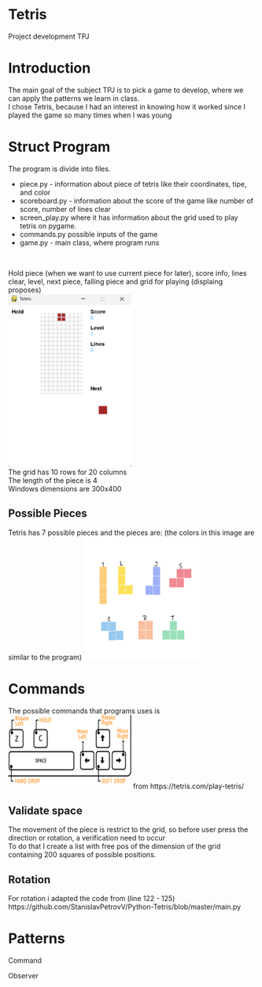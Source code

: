 <h1>Tetris</h1>
Project development TPJ 

<h1>Introduction</h1>
The main goal of the subject TPJ is to pick a game to develop, where we can apply the patterns we learn in class. <br>
I chose Tetris, because I had an interest in knowing how it worked since I played the game so many times when I was young

<h1>Struct Program</h1>
The program is divide into files. <br>
<ul>
  <li>piece.py - information about piece of tetris like their coordinates, tipe, and color </li> 
  <li>scoreboard.py - information about the score of the game like number of score, number of lines clear</li> 
  <li>screen_play.py where it has information about the grid used to play tetris on pygame.</li> 
  <li>commands.py possible inputs of the game</li>
  <li>game.py - main class, where program runs</li>
 </ul>
<br>

Hold piece (when we want to use current piece for later), score info, lines clear, level, next piece, falling piece and grid for playing (displaing proposes) <br>
<img src="./layout.png" width="250" height="350">  <br>
The grid has 10 rows for 20 columns <br>
The length of the piece is 4 <br>
Windows dimensions are 300x400 

<h2>Possible Pieces</h2>
Tetris has 7 possible pieces and the pieces are: (the colors in this image are similar to the program)
<img src="./pieces.png" width="250" height="250">


<h1>Commands</h1>
The possible commands that programs uses is 
<img src="./commands.png" width="250" height="150">
from https://tetris.com/play-tetris/


<h2>Validate space</h2>
The movement of the piece is restrict to the grid, so before user press the direction or rotation, a verification need to occur <br> 
To do that I create a list with free pos of the dimension of the grid containing 200 squares of possible positions.

<h2>Rotation</h2>
For rotation i adapted the code from (line 122 - 125)
https://github.com/StanislavPetrovV/Python-Tetris/blob/master/main.py

<h1>Patterns</h1>
<p>Command</p>
<p>Observer</p>
